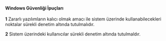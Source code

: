 #### Windows Güvenliği İpuçları


**1** Zararlı yazılımların kalıcı olmak amacı ile sistem üzerinde kullanabilecekleri noktalar sürekli denetim altında tutulmalıdır.

**2** Sistem üzerindeki kullanıcılar sürekli denetim altında tutulmaldır.
